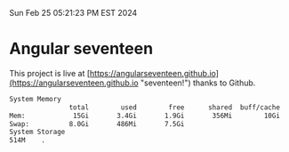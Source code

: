 Sun Feb 25 05:21:23 PM EST 2024

# Angular seventeen


This project is live at [https://angularseventeen.github.io](https://angularseventeen.github.io "seventeen!") thanks to Github.

```bash
System Memory
               total        used        free      shared  buff/cache   available
Mem:            15Gi       3.4Gi       1.9Gi       356Mi        10Gi        11Gi
Swap:          8.0Gi       486Mi       7.5Gi
System Storage
514M	.
```
